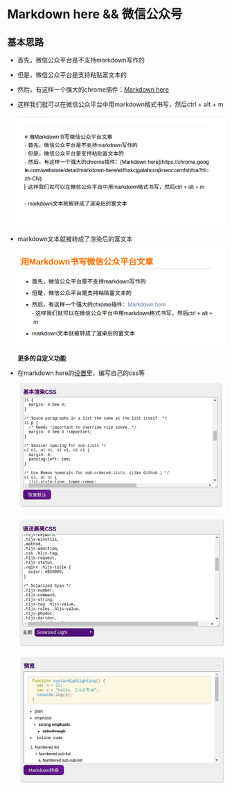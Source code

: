 # Markdown here && 微信公众号

## 基本思路

* 首先，微信公众平台是不支持markdown写作的
* 但是，微信公众平台是支持粘贴富文本的
* 然后，有这样一个强大的chrome插件：[Markdown here](https://chrome.google.com/webstore/detail/markdown-here/elifhakcjgalahccnjkneoccemfahfoa?hl=zh-CN)
* 这样我们就可以在微信公众平台中用markdown格式书写，然后ctrl + alt + m

  ![](../../.gitbook/assets/before_md.png)

* markdown文本就被转成了渲染后的富文本

  ![](../../.gitbook/assets/after_md.png)

  **更多的自定义功能**

* 在markdown here的[设置](chrome-extension://elifhakcjgalahccnjkneoccemfahfoa/common/options.html)里，编写自己的css等

  ![](../../.gitbook/assets/css.png)

  ![](../../.gitbook/assets/code_css.png)

  ![](../../.gitbook/assets/css_preview.png)


